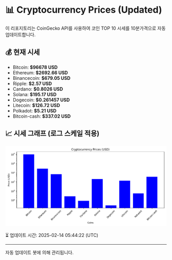 
# 📊 Cryptocurrency Prices (Updated)

이 리포지토리는 CoinGecko API를 사용하여 코인 TOP 10 시세를 10분가격으로 자동 업데이트합니다.

## 💰 현재 시세
- Bitcoin: **$96678 USD**
- Ethereum: **$2692.66 USD**
- Binancecoin: **$679.05 USD**
- Ripple: **$2.57 USD**
- Cardano: **$0.8026 USD**
- Solana: **$195.17 USD**
- Dogecoin: **$0.261457 USD**
- Litecoin: **$126.72 USD**
- Polkadot: **$5.21 USD**
- Bitcoin-cash: **$337.02 USD**

## 📈 시세 그래프 (로그 스케일 적용)
![Crypto Prices](crypto_prices.png)

⏳ 업데이트 시간: 2025-02-14 05:44:22 (UTC)

---
자동 업데이트 봇에 의해 관리됩니다.
